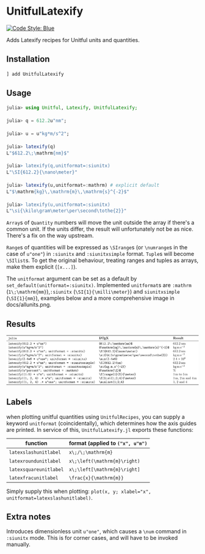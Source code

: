 # UnitfulLatexify
[![Code Style: Blue](https://img.shields.io/badge/code%20style-blue-4495d1.svg)](https://github.com/invenia/BlueStyle)

Adds Latexify recipes for Unitful units and quantities.

## Installation
```julia
] add UnitfulLatexify
```

## Usage
```julia
julia> using Unitful, Latexify, UnitfulLatexify;

julia> q = 612.2u"nm";

julia> u = u"kg*m/s^2";

julia> latexify(q)
L"$612.2\;\mathrm{nm}$"

julia> latexify(q,unitformat=:siunitx)
L"\SI{612.2}{\nano\meter}"

julia> latexify(u,unitformat=:mathrm) # explicit default
L"$\mathrm{kg}\,\mathrm{m}\,\mathrm{s}^{-2}$"

julia> latexify(u,unitformat=:siunitx)
L"\si{\kilo\gram\meter\per\second\tothe{2}}"
```

`Array`s of `Quantity` numbers will move the unit outside the array if there's a common unit. If the units differ, the result will unfortunately not be as nice. There's a fix on the way upstream.

`Range`s of quantities will be expressed as `\SIrange`s (or `\numrange`s in the case of `u"one"`) in `:siunitx` and `:siunitxsimple` format. `Tuple`s will become `\SIlist`s. To get the original behaviour, treating ranges and tuples as arrays, make them explicit (`[x...]`).


The `unitformat` argument can be set as a default by `set_default(unitformat=:siunitx)`. Implemented `unitformat`s are `:mathrm` (`1\;\mathrm{mm}`),`:siunitx` (`\SI{1}{\milli\meter}`) and `siunitxsimple` (`\SI{1}{mm}`), examples below and a more comprehensive image in docs/allunits.png.


## Results
![Results](/docs/examples.png)

## Labels
when plotting unitful quantities using `UnitfulRecipes`, you can supply a keyword `unitformat` (coincidentally), which determines how the axis guides are printed. In service of this, `UnitfulLatexify.jl` exports these functions:

| function | format (applied to `("x", u"m")` |
| ---- | ---- |
| `latexslashunitlabel` | ``x\;/\;\mathrm{m}`` |
| `latexroundunitlabel` | ``x\;\left(\mathrm{m}\right)`` |
| `latexsquareunitlabel` | ``x\;\left[\mathrm{m}\right]`` |
| `latexfracunitlabel` | ``\frac{x}{\mathrm{m}}`` |

Simply supply this when plotting: `plot(x, y; xlabel="x", unitformat=latexslashunitlabel)`.

## Extra notes
Introduces dimensionless unit `u"one"`, which causes a `\num` command in `:siunitx` mode. This is for corner cases, and will have to be invoked manually.
